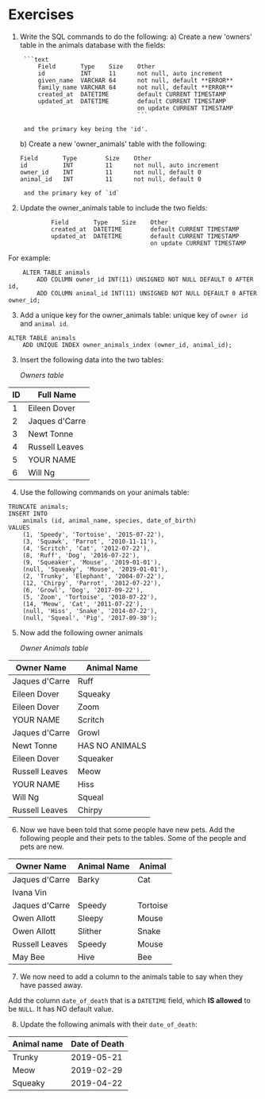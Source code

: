 # Exercises

1) Write the SQL commands to do the following:
    a)  Create a new 'owners' table in the animals database
        with the fields:
        
        ```text
            Field       Type    Size    Other
            id          INT     11      not null, auto increment
            given_name  VARCHAR 64      not null, default **ERROR**
            family_name VARCHAR 64      not null, default **ERROR**
            created_at  DATETIME        default CURRENT TIMESTAMP
            updated_at  DATETIME        default CURRENT TIMESTAMP
                                        on update CURRENT TIMESTAMP
                                        ```        

        and the primary key being the 'id'.                                        
    
    b)  Create a new 'owner_animals' table with the following:
    ```text
    Field       Type        Size    Other
    id          INT         11      not null, auto increment
    owner_id    INT         11      not null, default 0
    animal_id   INT         11      not null, default 0
    ```
        and the primary key of `id`
       
       
2)  Update the owner_animals table to include the two fields:
```text
            Field       Type    Size    Other
            created_at  DATETIME        default CURRENT TIMESTAMP
            updated_at  DATETIME        default CURRENT TIMESTAMP
                                        on update CURRENT TIMESTAMP
```
For example:
```mysql
    ALTER TABLE animals
    	ADD COLUMN owner_id INT(11) UNSIGNED NOT NULL DEFAULT 0 AFTER id,
 	    ADD COLUMN animal_id INT(11) UNSIGNED NOT NULL DEFAULT 0 AFTER owner_id;
```    
3) Add a unique key for the owner_animals table:
        unique key of `owner id` and `animal id`.
```mysql
ALTER TABLE animals
	ADD UNIQUE INDEX owner_animals_index (owner_id, animal_id);
```
3) Insert the following data into the two tables:

    *Owners table*
    
| ID | Full Name        |
|----|------------------|
| 1  | Eileen Dover     |
| 2  | Jaques d'Carre   |
| 3  | Newt Tonne       |
| 4  | Russell Leaves   |
| 5  | YOUR NAME        |
| 6  | Will Ng          |
    
4) Use the following commands on your animals table:
```mysql
TRUNCATE animals;
INSERT INTO 
    animals (id, animal_name, species, date_of_birth) 
VALUES 
    (1, 'Speedy', 'Tortoise', '2015-07-22'),
    (3, 'Squawk', 'Parrot', '2010-11-11'),
    (4, 'Scritch', 'Cat', '2012-07-22'),
    (8, 'Ruff', 'Dog', '2016-07-22'),
    (9, 'Squeaker', 'Mouse', '2019-01-01'),
    (null, 'Squeaky', 'Mouse', '2019-01-01'),
    (2, 'Trunky', 'Elephant', '2004-07-22'),
    (12, 'Chirpy', 'Parrot', '2012-07-22'),
    (6, 'Growl', 'Dog', '2017-09-22'),
    (5, 'Zoom', 'Tortoise', '2018-07-22'),
    (14, 'Meow', 'Cat', '2011-07-22'),
    (null, 'Hiss', 'Snake', '2014-07-22'),
    (null, 'Squeal', 'Pig', '2017-09-30');
```

5) Now add the following owner animals    
    
    *Owner Animals table*
    
| Owner Name       | Animal Name        |
|------------------|--------------------|
| Jaques d'Carre   | Ruff               |
| Eileen Dover     | Squeaky            |
| Eileen Dover     | Zoom               |
| YOUR NAME        | Scritch            |
| Jaques d'Carre   | Growl              |
| Newt Tonne       | HAS NO ANIMALS     |
| Eileen Dover     | Squeaker           |
| Russell Leaves   | Meow               |
| YOUR NAME        | Hiss               |
| Will Ng          | Squeal             |
| Russell Leaves   | Chirpy             |
                
6) Now we have been told that some people have new pets.
    Add the following people and their pets to the tables.
    Some of the people and pets are new.
    
| Owner Name       | Animal Name        | Animal        |
|------------------|--------------------|---------------|
| Jaques d'Carre   | Barky              | Cat           |
| Ivana Vin        |                    |               |
| Jaques d'Carre   | Speedy             | Tortoise      |
| Owen Allott      | Sleepy             | Mouse         |
| Owen Allott      | Slither            | Snake         |
| Russell Leaves   | Speedy             | Mouse         |    
| May Bee          | Hive               | Bee           |

7) We now need to add a column to the animals table to say when
they have passed away.

Add the column `date_of_death` that is a `DATETIME` field, which **IS allowed** to be `NULL`. It has NO default value.  

8) Update the following animals with their `date_of_death`:

| Animal name   | Date of Death |
|---------------|---------------|
| Trunky        | 2019-05-21    |
| Meow          | 2019-02-29    |
| Squeaky       | 2019-04-22    |

